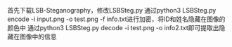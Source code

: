 首先下载LSB-Steganography，修改LSBSteg.py
通过python3 LSBSteg.py encode -i input.png -o test.png -f info.txt进行加密，将ID和姓名隐藏在图像的颜色中
通过python3 LSBSteg.py decode -i test.png -o info2.txt即可提取出隐藏在图像中的信息
